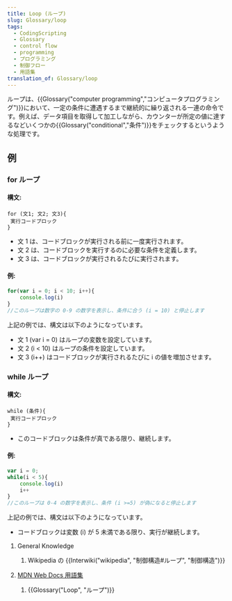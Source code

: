 ```yaml
---
title: Loop (ループ)
slug: Glossary/loop
tags:
  - CodingScripting
  - Glossary
  - control flow
  - programming
  - プログラミング
  - 制御フロー
  - 用語集
translation_of: Glossary/loop
---
```

ループは、{{Glossary("computer programming","コンピュータプログラミング")}}において、一定の条件に遭遇するまで継続的に繰り返される一連の命令です。例えば、データ項目を取得して加工しながら、カウンターが所定の値に達するなどいくつかの{{Glossary("conditional","条件")}}をチェックするというような処理です。

## 例

### for ループ

#### 構文:

```
for (文1; 文2; 文3){
 実行コードブロック
}
```

- 文 1 は、コードブロックが実行される前に一度実行されます。
- 文 2 は、コードブロックを実行するのに必要な条件を定義します。
- 文 3 は、コードブロックが実行されるたびに実行されます。

#### 例:

```js
for(var i = 0; i < 10; i++){
    console.log(i)
}
//このループは数字の 0-9 の数字を表示し、条件に合う (i = 10) と停止します
```

上記の例では、構文は以下のようになっています。

- 文 1 (var i = 0) はループの変数を設定しています。
- 文 2 (i < 10) はループの条件を設定しています。
- 文 3 (i++) はコードブロックが実行されるたびに i の値を増加させます。

### while ループ

#### 構文:

```
while (条件){
 実行コードブロック
}
```

- このコードブロックは条件が真である限り、継続します。

#### 例:

```js
var i = 0;
while(i < 5){
    console.log(i)
    i++
}
//このループは 0-4 の数字を表示し、条件 (i >=5) が偽になると停止します
```

上記の例では、構文は以下のようになっています。

- コードブロックは変数 (i) が 5 未満である限り、実行が継続します。

1. General Knowledge

    1. Wikipedia の {{Interwiki("wikipedia", "制御構造#ループ", "制御構造")}}

2. [MDN Web Docs 用語集](/ja/docs/Glossary)

    1. {{Glossary("Loop", "ループ")}}
